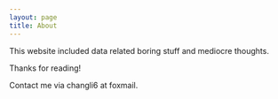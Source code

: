 ```yaml
---
layout: page
title: About
---
```


<p class="message">
  This website included data related boring stuff and mediocre thoughts.<br/>
</p>

Thanks for reading!

Contact me via changli6 at foxmail.
